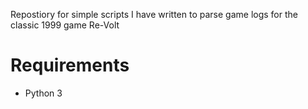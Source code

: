 Repostiory for simple scripts I have written to parse game logs for the classic 1999 game Re-Volt

# Requirements

- Python 3
